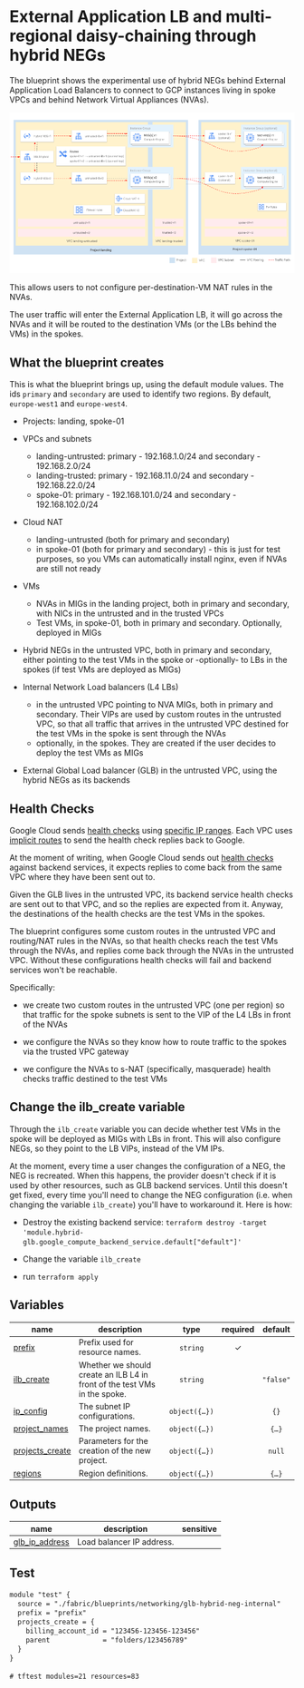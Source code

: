 # External Application LB and multi-regional daisy-chaining through hybrid NEGs

The blueprint shows the experimental use of hybrid NEGs behind External Application Load Balancers to connect to GCP instances living in spoke VPCs and behind Network Virtual Appliances (NVAs).

<p align="center"> <img src="diagram.png" width="700"> </p>

This allows users to not configure per-destination-VM NAT rules in the NVAs.

The user traffic will enter the External Application LB, it will go across the NVAs and it will be routed to the destination VMs (or the LBs behind the VMs) in the spokes.

## What the blueprint creates

This is what the blueprint brings up, using the default module values.
The ids `primary` and `secondary` are used to identify two regions. By default, `europe-west1` and `europe-west4`.

- Projects: landing, spoke-01

- VPCs and subnets
  - landing-untrusted: primary - 192.168.1.0/24 and secondary - 192.168.2.0/24
  - landing-trusted: primary - 192.168.11.0/24 and secondary - 192.168.22.0/24
  - spoke-01: primary - 192.168.101.0/24 and secondary - 192.168.102.0/24

- Cloud NAT
  - landing-untrusted (both for primary and secondary)
  - in spoke-01 (both for primary and secondary) - this is just for test purposes, so you VMs can automatically install nginx, even if NVAs are still not ready

- VMs
  - NVAs in MIGs in the landing project, both in primary and secondary, with NICs in the untrusted and in the trusted VPCs
  - Test VMs, in spoke-01, both in primary and secondary. Optionally, deployed in MIGs

- Hybrid NEGs in the untrusted VPC, both in primary and secondary, either pointing to the test VMs in the spoke or -optionally- to LBs in the spokes (if test VMs are deployed as MIGs)

- Internal Network Load balancers (L4 LBs)
  - in the untrusted VPC pointing to NVA MIGs, both in primary and secondary. Their VIPs are used by custom routes in the untrusted VPC, so that all traffic that arrives in the untrusted VPC destined for the test VMs in the spoke is sent through the NVAs
  - optionally, in the spokes. They are created if the user decides to deploy the test VMs as MIGs

- External Global Load balancer (GLB) in the untrusted VPC, using the hybrid NEGs as its backends

## Health Checks

Google Cloud sends [health checks](https://cloud.google.com/load-balancing/docs/health-checks) using [specific IP ranges](https://cloud.google.com/load-balancing/docs/health-checks#fw-netlb). Each VPC uses [implicit routes](https://cloud.google.com/vpc/docs/routes#special_return_paths) to send the health check replies back to Google.

At the moment of writing, when Google Cloud sends out [health checks](https://cloud.google.com/load-balancing/docs/health-checks) against backend services, it expects replies to come back from the same VPC where they have been sent out to.

Given the GLB lives in the untrusted VPC, its backend service health checks are sent out to that VPC, and so the replies are expected from it. Anyway, the destinations of the health checks are the test VMs in the spokes.

The blueprint configures some custom routes in the untrusted VPC and routing/NAT rules in the NVAs, so that health checks reach the test VMs through the NVAs, and replies come back through the NVAs in the untrusted VPC. Without these configurations health checks will fail and backend services won't be reachable.

Specifically:

- we create two custom routes in the untrusted VPC (one per region) so that traffic for the spoke subnets is sent to the VIP of the L4 LBs in front of the NVAs

- we configure the NVAs so they know how to route traffic to the spokes via the trusted VPC gateway

- we configure the NVAs to s-NAT (specifically, masquerade) health checks traffic destined to the test VMs

## Change the ilb_create variable

Through the `ilb_create` variable you can decide whether test VMs in the spoke will be deployed as MIGs with LBs in front. This will also configure NEGs, so they point to the LB VIPs, instead of the VM IPs.

At the moment, every time a user changes the configuration of a NEG, the NEG is recreated. When this happens, the provider doesn't check if it is used by other resources, such as GLB backend services. Until this doesn't get fixed, every time you'll need to change the NEG configuration (i.e. when changing the variable `ilb_create`) you'll have to workaround it. Here is how:

- Destroy the existing backend service: `terraform destroy -target 'module.hybrid-glb.google_compute_backend_service.default["default"]'`

- Change the variable `ilb_create`

- run `terraform apply`
<!-- BEGIN TFDOC -->

## Variables

| name | description | type | required | default |
|---|---|:---:|:---:|:---:|
| [prefix](variables.tf#L36) | Prefix used for resource names. | <code>string</code> | ✓ |  |
| [ilb_create](variables.tf#L17) | Whether we should create an ILB L4 in front of the test VMs in the spoke. | <code>string</code> |  | <code>&#34;false&#34;</code> |
| [ip_config](variables.tf#L23) | The subnet IP configurations. | <code title="object&#40;&#123;&#10;  spoke_primary       &#61; optional&#40;string, &#34;192.168.101.0&#47;24&#34;&#41;&#10;  spoke_secondary     &#61; optional&#40;string, &#34;192.168.102.0&#47;24&#34;&#41;&#10;  trusted_primary     &#61; optional&#40;string, &#34;192.168.11.0&#47;24&#34;&#41;&#10;  trusted_secondary   &#61; optional&#40;string, &#34;192.168.22.0&#47;24&#34;&#41;&#10;  untrusted_primary   &#61; optional&#40;string, &#34;192.168.1.0&#47;24&#34;&#41;&#10;  untrusted_secondary &#61; optional&#40;string, &#34;192.168.2.0&#47;24&#34;&#41;&#10;&#125;&#41;">object&#40;&#123;&#8230;&#125;&#41;</code> |  | <code>&#123;&#125;</code> |
| [project_names](variables.tf#L45) | The project names. | <code title="object&#40;&#123;&#10;  landing  &#61; string&#10;  spoke_01 &#61; string&#10;&#125;&#41;">object&#40;&#123;&#8230;&#125;&#41;</code> |  | <code title="&#123;&#10;  landing  &#61; &#34;landing&#34;&#10;  spoke_01 &#61; &#34;spoke-01&#34;&#10;&#125;">&#123;&#8230;&#125;</code> |
| [projects_create](variables.tf#L57) | Parameters for the creation of the new project. | <code title="object&#40;&#123;&#10;  billing_account_id &#61; string&#10;  parent             &#61; string&#10;&#125;&#41;">object&#40;&#123;&#8230;&#125;&#41;</code> |  | <code>null</code> |
| [regions](variables.tf#L66) | Region definitions. | <code title="object&#40;&#123;&#10;  primary   &#61; string&#10;  secondary &#61; string&#10;&#125;&#41;">object&#40;&#123;&#8230;&#125;&#41;</code> |  | <code title="&#123;&#10;  primary   &#61; &#34;europe-west1&#34;&#10;  secondary &#61; &#34;europe-west4&#34;&#10;&#125;">&#123;&#8230;&#125;</code> |

## Outputs

| name | description | sensitive |
|---|---|:---:|
| [glb_ip_address](outputs.tf#L17) | Load balancer IP address. |  |

<!-- END TFDOC -->
## Test

```hcl
module "test" {
  source = "./fabric/blueprints/networking/glb-hybrid-neg-internal"
  prefix = "prefix"
  projects_create = {
    billing_account_id = "123456-123456-123456"
    parent             = "folders/123456789"
  }
}

# tftest modules=21 resources=83
```
